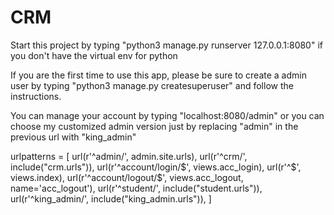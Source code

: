 # CRM
<p>Start this project by typing "python3 manage.py runserver 127.0.0.1:8080" if you don't have the virtual env for python</p>
<p>If you are the first time to use this app, please be sure to create a admin user by typing "python3 manage.py createsuperuser" and 
follow the instructions.</p>
<p>You can manage your account by typing "localhost:8080/admin" or you can choose my customized admin version just by replacing
"admin" in the previous url with "king_admin"</p>
urlpatterns = [
    url(r'^admin/', admin.site.urls),
    url(r'^crm/', include("crm.urls")),
    url(r'^account/login/$', views.acc_login),
    url(r'^$', views.index),
    url(r'^account/logout/$', views.acc_logout, name='acc_logout'),
    url(r'^student/', include("student.urls")),
    url(r'^king_admin/', include("king_admin.urls")),
]
